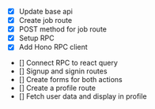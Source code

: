 - [x] Update base api
- [x] Create job route
- [x] POST method for job route
- [x] Setup RPC
- [x] Add Hono RPC client
- [] Connect RPC to react query
- [] Signup and signin routes
- [] Create forms for both actions
- [] Create a profile route
- [] Fetch user data and display in profile
